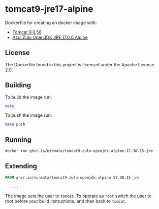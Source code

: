 # tomcat9-jre17-alpine

Dockerfile for creating an docker image with:
  * [Tomcat 9.0.56](https://tomcat.apache.org/tomcat-9.0-doc/changelog.html#Tomcat_9.0.56_(remm))
  * [Azul Zulu OpenJDK JRE 17.0.0 Alpine](https://github.com/zulu-openjdk/zulu-openjdk/blob/master/alpine/17.0.1-17.30.15-jre/17.30.15.md)

## License

The Dockerfile found in this project is licensed under the Apache License 2.0.


## Building

To build the image run:

```sh
make
```

To push the image run:

```sh
make push
```

## Running

````bash
docker run ghcr.io/nirmata/tomcat9-zulu-openjdk-alpine:17.30.15-jre
````

## Extending

````dockerfile
FROM ghcr.io/nirmata/tomcat9-zulu-openjdk-alpine:17.30.15-jre

   ...

````

The image sets the user to `tomcat`. To operate as `root` switch the user to root before your build instructions, and then back to `tomcat`. 





